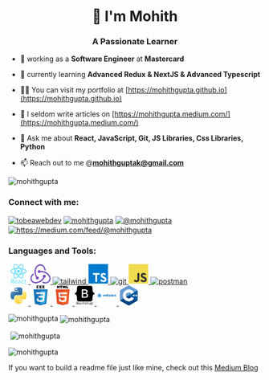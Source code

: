 <h1 align="center">👋 I'm Mohith</h1>
<h3 align="center">A Passionate Learner</h3>

- 🔭 working as a **Software Engineer** at **Mastercard**

- 🌱 currently learning **Advanced Redux & NextJS & Advanced Typescript**

- 👨‍💻 You can visit my portfolio at [https://mohithgupta.github.io](https://mohithgupta.github.io)

- 📝 I seldom write articles on [https://mohithgupta.medium.com/](https://mohithgupta.medium.com/)

- 💬 Ask me about **React, JavaScript, Git, JS Libraries, Css Libraries, Python**

- 📫 Reach out to me @**mohithguptak@gmail.com**

<p align="left"> <img src="https://komarev.com/ghpvc/?username=mohithgupta&label=Profile%20views&color=0e75b6&style=flat" alt="mohithgupta" /> </p>

<h3 align="left">Connect with me:</h3>
<p align="left">
<a href="https://twitter.com/tobeawebdev" target="blank"><img align="center" src="https://raw.githubusercontent.com/rahuldkjain/github-profile-readme-generator/master/src/images/icons/Social/twitter.svg" alt="tobeawebdev" height="30" width="40" /></a>
<a href="https://linkedin.com/in/mohithgupta" target="blank"><img align="center" src="https://raw.githubusercontent.com/rahuldkjain/github-profile-readme-generator/master/src/images/icons/Social/linked-in-alt.svg" alt="mohithgupta" height="30" width="40" /></a>
<a href="https://medium.com/@mohithgupta" target="blank"><img align="center" src="https://raw.githubusercontent.com/rahuldkjain/github-profile-readme-generator/master/src/images/icons/Social/medium.svg" alt="@mohithgupta" height="30" width="40" /></a>
<a href="/https://medium.com/feed/@mohithgupta" target="blank"><img align="center" src="https://raw.githubusercontent.com/rahuldkjain/github-profile-readme-generator/master/src/images/icons/Social/rss.svg" alt="https://medium.com/feed/@mohithgupta" height="30" width="40" /></a>
</p>

<h3 align="left">Languages and Tools:</h3>
<p align="left"> <a href="https://reactjs.org/" target="_blank" rel="noreferrer"> <img src="https://raw.githubusercontent.com/devicons/devicon/master/icons/react/react-original-wordmark.svg" alt="react" width="40" height="40"/> </a> <a href="https://redux.js.org" target="_blank" rel="noreferrer"> <img src="https://raw.githubusercontent.com/devicons/devicon/master/icons/redux/redux-original.svg" alt="redux" width="40" height="40"/> </a> <a href="https://tailwindcss.com/" target="_blank" rel="noreferrer"> <img src="https://www.vectorlogo.zone/logos/tailwindcss/tailwindcss-icon.svg" alt="tailwind" width="40" height="40"/> </a> <a href="https://www.typescriptlang.org/" target="_blank" rel="noreferrer"> <img src="https://raw.githubusercontent.com/devicons/devicon/master/icons/typescript/typescript-original.svg" alt="typescript" width="40" height="40"/> </a> <a href="https://git-scm.com/" target="_blank" rel="noreferrer"> <img src="https://www.vectorlogo.zone/logos/git-scm/git-scm-icon.svg" alt="git" width="40" height="40"/> </a>  <a href="https://developer.mozilla.org/en-US/docs/Web/JavaScript" target="_blank" rel="noreferrer"> <img src="https://raw.githubusercontent.com/devicons/devicon/master/icons/javascript/javascript-original.svg" alt="javascript" width="40" height="40"/> </a> <a href="https://postman.com" target="_blank" rel="noreferrer"> <img src="https://www.vectorlogo.zone/logos/getpostman/getpostman-icon.svg" alt="postman" width="40" height="40"/> </a> <br> <a href="https://www.python.org" target="_blank" rel="noreferrer"> <img src="https://raw.githubusercontent.com/devicons/devicon/master/icons/python/python-original.svg" alt="python" width="40" height="40"/> </a> <a href="https://www.w3schools.com/css/" target="_blank" rel="noreferrer"> <img src="https://raw.githubusercontent.com/devicons/devicon/master/icons/css3/css3-original-wordmark.svg" alt="css3" width="40" height="40"/> </a><a href="https://www.w3.org/html/" target="_blank" rel="noreferrer"> <img src="https://raw.githubusercontent.com/devicons/devicon/master/icons/html5/html5-original-wordmark.svg" alt="html5" width="40" height="40"/> </a> <a href="https://getbootstrap.com" target="_blank" rel="noreferrer"> <img src="https://raw.githubusercontent.com/devicons/devicon/master/icons/bootstrap/bootstrap-plain-wordmark.svg" alt="bootstrap" width="40" height="40"/> </a><a href="https://webpack.js.org" target="_blank" rel="noreferrer"> <img src="https://raw.githubusercontent.com/devicons/devicon/d00d0969292a6569d45b06d3f350f463a0107b0d/icons/webpack/webpack-original-wordmark.svg" alt="webpack" width="40" height="40"/> </a>  <a href="https://www.w3schools.com/cpp/" target="_blank" rel="noreferrer"> <img src="https://raw.githubusercontent.com/devicons/devicon/master/icons/cplusplus/cplusplus-original.svg" alt="cplusplus" width="40" height="40"/> </a> </p>

<p><img align="left" src="https://github-readme-stats.vercel.app/api/top-langs?username=mohithgupta&show_icons=true&locale=en&layout=compact" alt="mohithgupta" /></p>

<p>&nbsp;<img align="center" src="https://github-readme-stats.vercel.app/api?username=mohithgupta&show_icons=true&locale=en" alt="mohithgupta" /></p>

<p>&nbsp;<img align="center" src="https://github-readme-stats.vercel.app/api?username=mohithgupta&show_icons=true&locale=en" alt="mohithgupta" /></p>

<p><img align="center" src="https://github-readme-streak-stats.herokuapp.com/?user=mohithgupta&" alt="mohithgupta" /></p>

<p> If you want to build a readme file just like mine, check out this <a href="https://javascript.plainenglish.io/the-best-readme-generators-for-your-github-profile-ea4f50559d87" target="_blank" rel="noreferrer">Medium Blog</a> </p>
